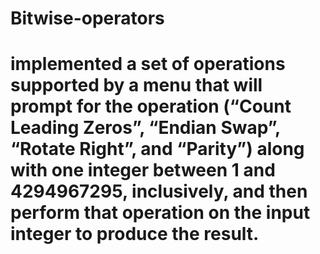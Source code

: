 # Bitwise-operators
# implemented a set of operations supported by a menu that will prompt for the operation (“Count Leading Zeros”, “Endian Swap”, “Rotate Right”, and “Parity”) along with one integer between 1 and 4294967295, inclusively, and then perform that operation on the input integer to produce the result.
